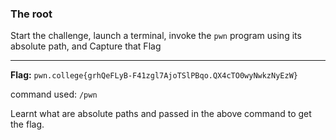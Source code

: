 ### The root

Start the challenge, launch a terminal, invoke the `pwn` program using its absolute path, and Capture that Flag

--- 

**Flag:** `pwn.college{grhQeFLyB-F41zgl7AjoTSlPBqo.QX4cTO0wyNwkzNyEzW}`

command used: `/pwn`

Learnt what are absolute paths and passed in the above command to get the flag. 